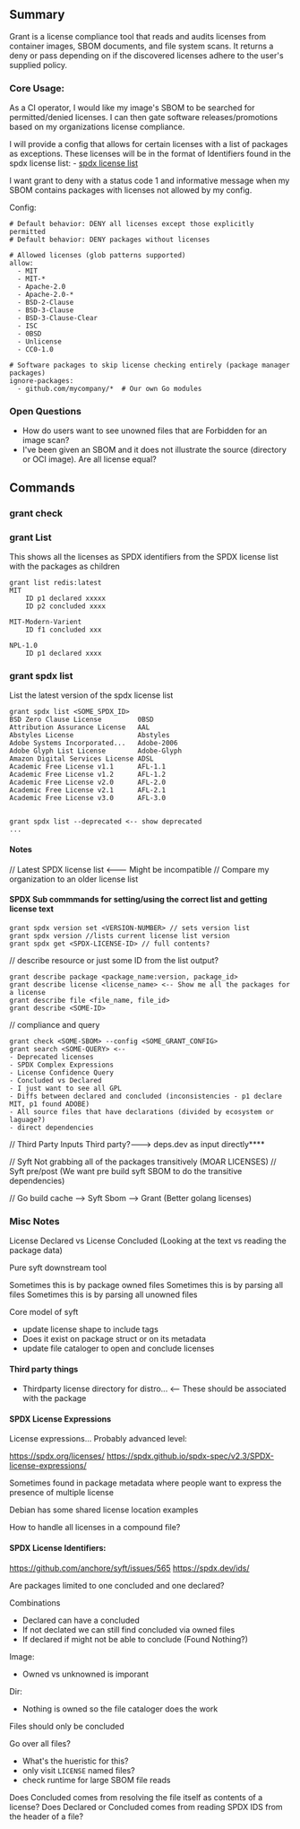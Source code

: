 ## Summary

Grant is a license compliance tool that reads and audits licenses from container images, SBOM documents, and file system scans.
It returns a deny or pass depending on if the discovered licenses adhere to the user's supplied policy.

### Core Usage:

As a CI operator, I would like my image's SBOM to be searched for permitted/denied licenses.
I can then gate software releases/promotions based on my organizations license compliance.

I will provide a config that allows for certain licenses with a list of packages as exceptions.
These licenses will be in the format of Identifiers found in the spdx license list:
	- [spdx license list](https://spdx.org/licenses/)
	
I want grant to deny with a status code 1 and informative message when my SBOM contains packages with licenses not allowed by my config.

Config:
```
# Default behavior: DENY all licenses except those explicitly permitted
# Default behavior: DENY packages without licenses

# Allowed licenses (glob patterns supported)
allow:
  - MIT
  - MIT-*
  - Apache-2.0
  - Apache-2.0-*
  - BSD-2-Clause
  - BSD-3-Clause
  - BSD-3-Clause-Clear
  - ISC
  - 0BSD
  - Unlicense
  - CC0-1.0

# Software packages to skip license checking entirely (package manager packages)
ignore-packages:
  - github.com/mycompany/*  # Our own Go modules
```

### Open Questions
- How do users want to see unowned files that are Forbidden for an image scan?
- I've been given an SBOM and it does not illustrate the source (directory or OCI image). Are all license equal?

## Commands
### grant check
### grant List
This shows all the licenses as SPDX identifiers from the SPDX license list with the packages as children
```
grant list redis:latest
MIT
	ID p1 declared xxxxx
	ID p2 concluded xxxx

MIT-Modern-Varient
	ID f1 concluded xxx

NPL-1.0
	ID p1 declared xxxx
```

### grant spdx list
List the latest version of the spdx license list
```
grant spdx list <SOME_SPDX_ID>
BSD Zero Clause License			0BSD		
Attribution Assurance License	AAL		
Abstyles License				Abstyles		
Adobe Systems Incorporated...	Adobe-2006		
Adobe Glyph List License	    Adobe-Glyph		
Amazon Digital Services License	ADSL		
Academic Free License v1.1	    AFL-1.1
Academic Free License v1.2		AFL-1.2
Academic Free License v2.0		AFL-2.0
Academic Free License v2.1		AFL-2.1
Academic Free License v3.0		AFL-3.0


grant spdx list --deprecated <-- show deprecated
...
```

#### Notes
// Latest SPDX license list <--- Might be incompatible
// Compare my organization to an older license list

#### SPDX Sub commmands for setting/using the correct list and getting license text
```
grant spdx version set <VERSION-NUMBER> // sets version list
grant spdx version //lists current license list version
grant spdx get <SPDX-LICENSE-ID> // full contents?
```

// describe resource or just some ID from the list output?
```
grant describe package <package_name:version, package_id>
grant describe license <license_name> <-- Show me all the packages for a license
grant describe file <file_name, file_id>
grant describe <SOME-ID>
```

// compliance and query
```
grant check <SOME-SBOM> --config <SOME_GRANT_CONFIG>
grant search <SOME-QUERY> <--
- Deprecated licenses
- SPDX Complex Expressions
- License Confidence Query
- Concluded vs Declared
- I just want to see all GPL
- Diffs between declared and concluded (inconsistencies - p1 declare MIT, p1 found ADOBE)
- All source files that have declarations (divided by ecosystem or laguage?)
- direct dependencies
```

// Third Party Inputs
Third party?---> deps.dev as input directly****

// Syft Not grabbing all of the packages transitively (MOAR LICENSES)
// Syft pre/post (We want pre build syft SBOM to do the transitive dependencies)

// Go build cache --> Syft Sbom --> Grant (Better golang licenses)


### Misc Notes
License Declared vs License Concluded (Looking at the text vs reading the package data)

Pure syft downstream tool

Sometimes this is by package owned files
Sometimes this is by parsing all files
Sometimes this is by parsing all unowned files

Core model of syft
- update license shape to include tags
- Does it exist on package struct or on its metadata
- update file cataloger to open and conclude licenses

#### Third party things
- Thirdparty license directory for distro... <-- These should be associated with the package

#### SPDX License Expressions
License expressions... Probably advanced level:

https://spdx.org/licenses/
https://spdx.github.io/spdx-spec/v2.3/SPDX-license-expressions/

Sometimes found in package metadata where people want to express 
the presence of multiple license

Debian has some shared license location examples

How to handle all licenses in a compound file?

#### SPDX License Identifiers:
https://github.com/anchore/syft/issues/565
https://spdx.dev/ids/

Are packages limited to one concluded and one declared?

Combinations
- Declared can have a concluded
- If not declated we can still find concluded via owned files
- If declared if might not be able to conclude (Found Nothing?)

Image:
- Owned vs unknowned is imporant

Dir:
- Nothing is owned so the file cataloger does the work

Files should only be concluded

Go over all files?
- What's the hueristic for this?
- only visit `LICENSE` named files?
- check runtime for large SBOM file reads

Does Concluded comes from resolving the file itself as contents of a license?
Does Declared or Concluded comes from reading SPDX IDS from the header of a file?
